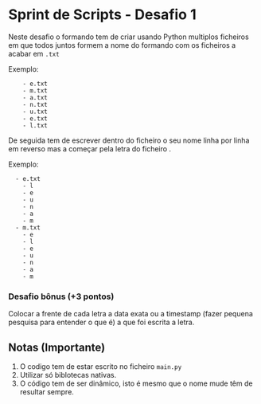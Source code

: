 # Sprint de Scripts - Desafio 1

Neste desafio o formando tem de criar usando Python multiplos ficheiros em que todos juntos formem a nome do formando com os ficheiros a acabar em `.txt`

Exemplo:
```
    - e.txt
    - m.txt
    - a.txt
    - n.txt
    - u.txt
    - e.txt
    - l.txt
```

De seguida tem de escrever dentro do ficheiro o seu nome linha por linha em reverso mas a começar pela letra do ficheiro .

Exemplo:
```
  - e.txt
    - l
    - e
    - u
    - n
    - a
    - m
  - m.txt
    - e
    - l
    - e
    - u
    - n
    - a
    - m
```

### Desafio bônus (+3 pontos)
Colocar a frente de cada letra a data exata ou a timestamp (fazer pequena pesquisa para entender o que é) a que foi escrita a letra.


## Notas (Importante)

1. O codigo tem de estar escrito no ficheiro `main.py`
1. Utilizar só biblotecas nativas.
1. O código tem de ser dinâmico, isto é mesmo que o nome mude têm de resultar sempre.